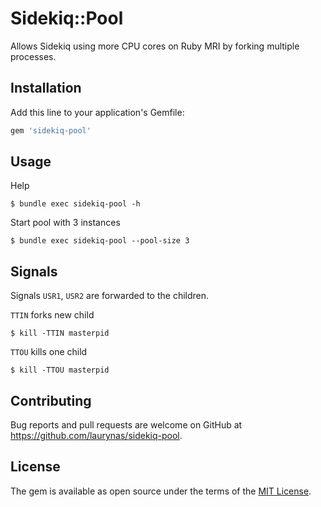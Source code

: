 # Sidekiq::Pool

Allows Sidekiq using more CPU cores on Ruby MRI by forking multiple processes.

## Installation

Add this line to your application's Gemfile:

```ruby
gem 'sidekiq-pool'
```

## Usage

Help

    $ bundle exec sidekiq-pool -h

Start pool with 3 instances

    $ bundle exec sidekiq-pool --pool-size 3 

## Signals

Signals `USR1`, `USR2` are forwarded to the children.
 
`TTIN` forks new child 
    
    $ kill -TTIN masterpid
    
`TTOU` kills one child
    
    $ kill -TTOU masterpid
    
## Contributing

Bug reports and pull requests are welcome on GitHub at https://github.com/laurynas/sidekiq-pool.

## License

The gem is available as open source under the terms of the [MIT License](http://opensource.org/licenses/MIT).
